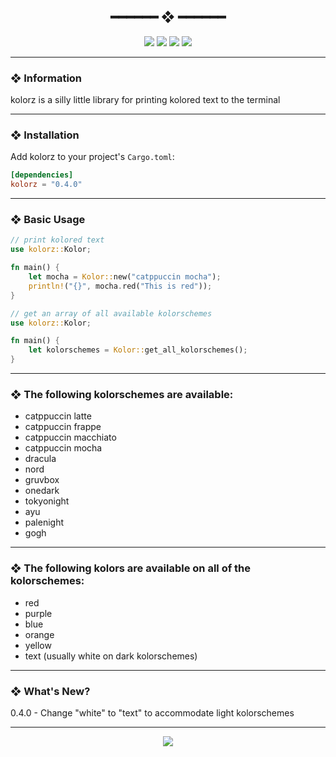 <h2 align="center"> ━━━━━━  ❖  ━━━━━━ </h2>

<!-- BADGES -->
<div align="center">
   <p></p>
   
   <img src="https://img.shields.io/github/stars/dotzenith/kolorz.rs?color=F8BD96&labelColor=302D41&style=for-the-badge">   

   <img src="https://img.shields.io/github/forks/dotzenith/kolorz.rs?color=DDB6F2&labelColor=302D41&style=for-the-badge">   

   <img src="https://img.shields.io/github/repo-size/dotzenith/kolorz.rs?color=ABE9B3&labelColor=302D41&style=for-the-badge">
   
   <img src="https://img.shields.io/github/commit-activity/y/dotzenith/kolorz.rs?color=96CDFB&labelColor=302D41&style=for-the-badge&label=COMMITS"/>
   <br>
</div>

<p/>

---

### ❖ Information

kolorz is a silly little library for printing kolored text to the terminal 

---

### ❖ Installation

Add kolorz to your project's `Cargo.toml`:

```toml
[dependencies]
kolorz = "0.4.0"
```

---

### ❖ Basic Usage

```rust
// print kolored text
use kolorz::Kolor;

fn main() {
    let mocha = Kolor::new("catppuccin mocha");
    println!("{}", mocha.red("This is red"));
}
```

```rust
// get an array of all available kolorschemes
use kolorz::Kolor;

fn main() {
    let kolorschemes = Kolor::get_all_kolorschemes();
}
```

---
 
### ❖ The following kolorschemes are available:

- catppuccin latte
- catppuccin frappe
- catppuccin macchiato
- catppuccin mocha
- dracula
- nord
- gruvbox
- onedark
- tokyonight
- ayu
- palenight
- gogh

---

### ❖ The following kolors are available on all of the kolorschemes:

- red
- purple
- blue
- orange
- yellow
- text (usually white on dark kolorschemes)

---

### ❖ What's New? 
0.4.0 - Change "white" to "text" to accommodate light kolorschemes

---

<div align="center">

   <img src="https://img.shields.io/static/v1.svg?label=License&message=MIT&color=F5E0DC&labelColor=302D41&style=for-the-badge">

</div>
